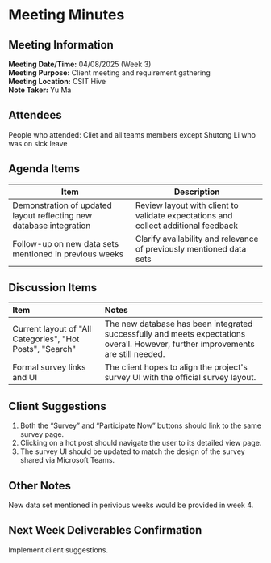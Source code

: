 # Meeting Minutes

## Meeting Information

**Meeting Date/Time:** 04/08/2025 (Week 3)  
**Meeting Purpose:** Client meeting and requirement gathering  
**Meeting Location:** CSIT Hive  
**Note Taker:** Yu Ma

## Attendees

People who attended: Cliet and all teams members except Shutong Li who was on sick leave

## Agenda Items

| Item                                                         | Description                                                  |
| ------------------------------------------------------------ | ------------------------------------------------------------ |
| Demonstration of updated layout reflecting new database integration | Review layout with client to validate expectations and collect additional feedback |
| Follow-up on new data sets mentioned in previous weeks       | Clarify availability and relevance of previously mentioned data sets |

## Discussion Items

| Item                          | Notes                                                                                              |
| :--------------------------- | :------------------------------------------------------------------------------------------------- |
| Current layout of "All Categories", "Hot Posts", "Search" | The new database has been integrated successfully and meets expectations overall. However, further improvements are still needed. |
| Formal survey links and UI | The client hopes to align the project's survey UI with the official survey layout. |

## Client Suggestions

1. Both the “Survey” and “Participate Now” buttons should link to the same survey page.
2. Clicking on a hot post should navigate the user to its detailed view page.
3. The survey UI should be updated to match the design of the survey shared via Microsoft Teams.

## Other Notes

New data set mentioned in perivious weeks would be provided in week 4.

## Next Week Deliverables Confirmation

Implement client suggestions.
